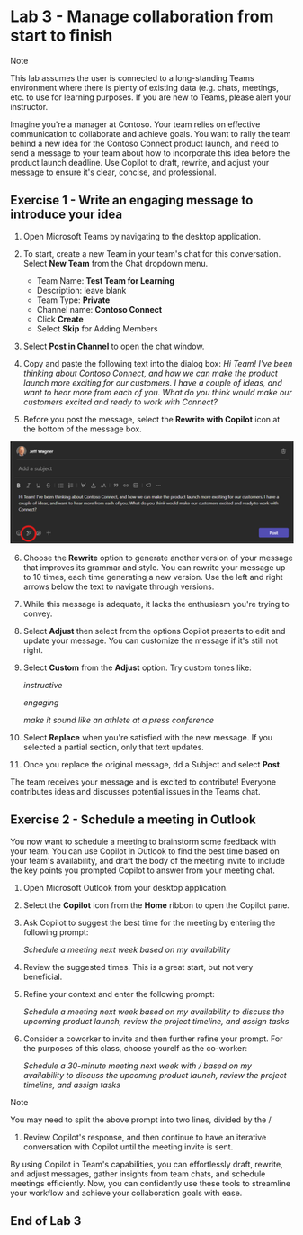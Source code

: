 # Lab 3 - Manage collaboration from start to finish
> [!NOTE]
> This lab assumes the user is connected to a long-standing Teams environment where there is plenty of existing data (e.g. chats, meetings, etc. to use for learning purposes.  If you are new to Teams, please alert your instructor.

Imagine you're a manager at Contoso. Your team relies on effective communication to collaborate and achieve goals. You want to rally the team behind a new idea for the Contoso Connect product launch, and need to send a message to your team about how to incorporate this idea before the product launch deadline. Use Copilot to draft, rewrite, and adjust your message to ensure it's clear, concise, and professional.

## Exercise 1 - Write an engaging message to introduce your idea

1. Open Microsoft Teams by navigating to the desktop application.

1. To start, create a new Team in your team's chat for this conversation. Select **New Team** from the Chat dropdown menu.

    - Team Name:  **Test Team for Learning**
    - Description: leave blank
    - Team Type: **Private**
    - Channel name: **Contoso Connect**
    - Click **Create**
    - Select **Skip** for Adding Members
1. Select **Post in Channel** to open the chat window.

1. Copy and paste the following text into the dialog box:
    *Hi Team! I've been thinking about Contoso Connect, and how we can make the product launch more exciting for our customers. I have a couple of ideas, and want to hear more from each of you. What do you think would make our customers excited and ready to work with Connect?*
1. Before you post the message, select the **Rewrite with Copilot** icon at the bottom of the message box.

 ![Rewrite](https://github.com/JazzyWagdaddy/MS-4018-Draft-analyze-present-Microsoft-365-Copilot/blob/master/Instructions/Labs/Media/ReWriteWithCopilotInTeams.png)
 
6. Choose the **Rewrite** option to generate another version of your message that improves its grammar and style. You can rewrite your message up to 10 times, each time generating a new version. Use the left and right arrows below the text to navigate through versions.

7. While this message is adequate, it lacks the enthusiasm you're trying to convey.

8. Select **Adjust** then select from the options Copilot presents to edit and update your message. You can customize the message if it's still not right.

9. Select **Custom** from the **Adjust** option. Try custom tones like:

    *instructive*
    
    *engaging*
    
    *make it sound like an athlete at a press conference*


14. Select **Replace** when you're satisfied with the new message. If you selected a partial section, only that text updates.

15. Once you replace the original message, dd a Subject and select **Post**.

The team receives your message and is excited to contribute! Everyone contributes ideas and discusses potential issues in the Teams chat.

## Exercise 2 - Schedule a meeting in Outlook

You now want to schedule a meeting to brainstorm some feedback with your team. You can use Copilot in Outlook to find the best time based on your team's availability, and draft the body of the meeting invite to include the key points you prompted Copilot to answer from your meeting chat.

1. Open Microsoft Outlook from your desktop application.

1. Select the **Copilot** icon from the **Home** ribbon to open the Copilot pane.

1. Ask Copilot to suggest the best time for the meeting by entering the following prompt:

    *Schedule a meeting next week based on my availability*

1. Review the suggested times.  This is a great start, but not very beneficial.

1. Refine your context and enter the following prompt:

    *Schedule a meeting next week based on my availability to discuss the upcoming product launch, review the project timeline, and assign tasks*

1. Consider a coworker to invite and then further refine your prompt.  For the purposes of this class, choose yourelf as the co-worker:

    *Schedule a 30-minute meeting next week with  /  based on my availability to discuss the upcoming product launch, review the project timeline, and assign tasks*
> [!NOTE]
> You may need to split the above prompt into two lines, divided by the /

1. Review Copilot's response, and then continue to have an iterative conversation with Copilot until the meeting invite is sent.


By using Copilot in Team's capabilities, you can effortlessly draft, rewrite, and adjust messages, gather insights from team chats, and schedule meetings efficiently. Now, you can confidently use these tools to streamline your workflow and achieve your collaboration goals with ease.

## End of Lab 3 ##
